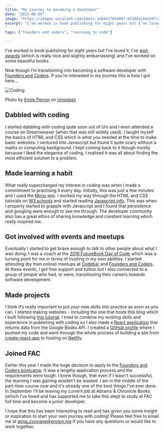```yaml
---
title: "My journey to becoming a developer"
date: "2021-08-09"
image: "https://images.unsplash.com/photo-1484417894907-623942c8ee29?ixid=MnwxMjA3fDB8MHxwaG90by1wYWdlfHx8fGVufDB8fHx8&ixlib=rb-1.2.1&auto=format&fit=crop&w=889&q=80"
excerpt: "I’ve worked in book publishing for eight years but I’ve loved it. I’ve won awards (which is really nice and slightly embarrassing) and I’ve worked on some beautiful books.
"
tags: ["founders and coders", "learning to code"]

---
```


<article>
  <p>I’ve worked in book publishing for eight years but I’ve loved it. I’ve <a href="https://hub.londonbookfair.co.uk/trailblazer-awards-winners-revealed-by-the-london-book-fair-3/" target="_blank">won awards</a> (which is really nice and slightly embarrassing) and I’ve worked on some beautiful books.</p>

  <p>Now though I’m transitioning into becoming a software developer with <a href="https://www.foundersandcoders.com/" target="_blank">Founders and Coders</a>. If you’re interested in my journey this is how I got here...</p>

  <img src="https://images.unsplash.com/photo-1484417894907-623942c8ee29?ixid=MnwxMjA3fDB8MHxwaG90by1wYWdlfHx8fGVufDB8fHx8&ixlib=rb-1.2.1&auto=format&fit=crop&w=889&q=80" alt="Coding" />
  <p>Photo by <a href="https://unsplash.com/@emilep?utm_source=unsplash&utm_medium=referral&utm_content=creditCopyText">Emile Perron</a> on <a href="https://unsplash.com/s/photos/coding?utm_source=unsplash&utm_medium=referral&utm_content=creditCopyText">Unsplash</a></p>

  <h2>Dabbled with coding</h2>

  <p>I started dabbling with coding quite soon out of Uni and I even attended a course on Dreamweaver (when that was still widely used). I taught myself the basics of HTML and CSS which is what you needed at the time to make basic websites. I ventured into Javascript but found it quite scary without a maths or computing background. I kept coming back to it though mostly because I liked the elegance of coding. I realised it was all about finding the most efficient solution to a problem.</p>

  <h2>Made learning a habit</h2>

  <p>What really supercharged my interest in coding was when I made a commitment to practising it every day. Initially, this was just a few minutes and I used the <a href="https://getmimo.com/" target="_blank">Mimo</a> app. I worked my way through the HTML and CSS tutorials on <a href="https://www.w3schools.com/" target="_blank">W3 schools</a> and started reading <a href="https://javascript.info/" target="_blank">Javascript.info</a>. This was when I properly started to grapple with Javascript and I found that persistence and googling were enough to see me through. The developer community also has a great ethos of sharing knowledge and constant learning which really inspired me.</p>

  <h2>Got involved with events and meetups</h2>

  <p>Eventually I started to get brave enough to talk to other people about what I was doing. I was a coach at the <a href="https://dayofcode.co.uk/" target="_blank">2019 FutureBook Day of Code</a> which was a turning point for me in terms of trusting in my own abilities. I started attending (by then online) meetups at <a href="https://codebar.io/" target="_blank">Codebar</a> and <a href="https://www.foundersandcoders.com/" target="_blank">Founders and Coders</a>. At these events, I got free support and tuition but I also connected to a group of people who had, or were, transitioning their careers towards software development.</p>

  <h2>Made projects</h2>

  <p>I think it’s really important to put your new skills into practice as soon as you can. I started making websites - including the one that hosts this blog which I built following <a href="https://www.youtube.com/watch?v=8t0vNu2fCCM&t=15148s" target="_blank">this tutorial</a>. I tried to combine my existing skills and experience in publishing with coding so I also made a <a href="https://romantic-ardinghelli-5883b1.netlify.app/" target="_blank">React application</a> that returns data from the Google Books API. I created a <a href="https://github.com/Moggach" target="_blank">GitHub profile</a> where I pushed my code and went through the whole process of building a site from <a href="https://create-react-app.dev/" target="_blank">create-react-app</a> to hosting on <a href="https://www.netlify.com/" target="_blank">Netlify</a>.</p>

  <h2>Joined FAC</h2>

  <p>Earlier this year I made the huge decision to apply to the <a href="https://www.foundersandcoders.com/apply/" target="_blank">Founders and Coders bootcamp</a>. It was a lengthy application process and the requirements were tough. I knew though, that even if I wasn't successful, the learning I was gaining wouldn't be wasted. I am in the middle of the part-time course now and it's already one of the best things I’ve ever done. In September I’ll be leaving my current job at Abrams & Chronicle Books (which I’ve loved and has supported me to take this step) to study at FAC full time and become a junior developer.</p>

  <p>I hope that this has been interesting to read and has given you some insight or inspiration to start your own journey with coding! Please feel free to email me at <a href="mailto:anna_cunnane@proton.me">anna_cunnane@proton.me</a> if you have any questions or would like to work together.</p>
</article>
